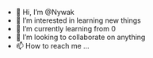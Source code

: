 - 👋 Hi, I’m @Nywak
- 👀 I’m interested in learning new things
- 🌱 I’m currently learning from 0
- 💞️ I’m looking to collaborate on anything
- 📫 How to reach me ...

<!---
Nywak/Nywak is a ✨ special ✨ repository because its `README.md` (this file) appears on your GitHub profile.
You can click the Preview link to take a look at your changes.
--->
